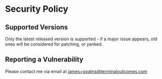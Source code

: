 # Security Policy

## Supported Versions

Only the latest released version is supported - if a major issue appears, old ones will be considered for patching, or yanked.

## Reporting a Vulnerability

Please contact me via email at james+goatns@terminaloutcomes.com